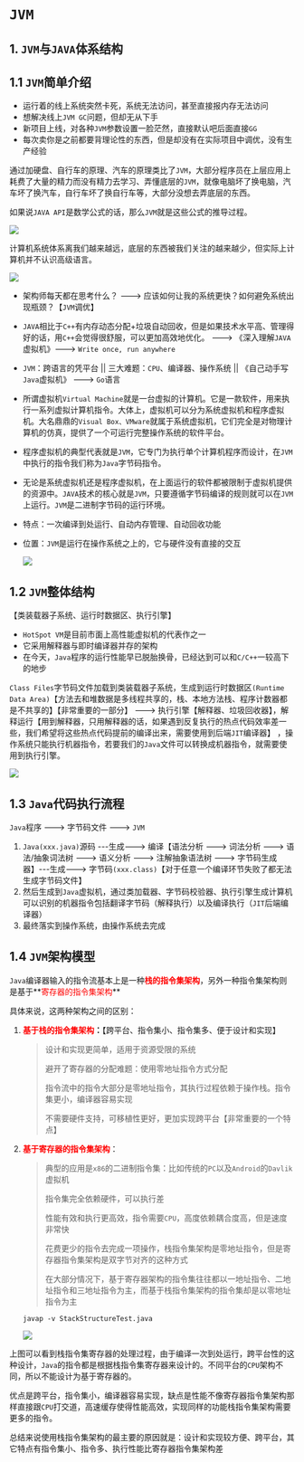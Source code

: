 # `JVM`

## 1. `JVM`与`JAVA`体系结构

## 1.1 `JVM`简单介绍

- 运行着的线上系统突然卡死，系统无法访问，甚至直接报内存无法访问
- 想解决线上`JVM GC`问题，但却无从下手
- 新项目上线，对各种`JVM`参数设置一脸茫然，直接默认吧后面直接`GG`
- 每次卖你是之前都要背理论性的东西，但是却没有在实际项目中调优，没有生产经验

通过加硬盘、自行车的原理、汽车的原理类比了`JVM`，大部分程序员在上层应用上耗费了大量的精力而没有精力去学习、弄懂底层的`JVM`，就像电脑坏了换电脑，汽车坏了换汽车，自行车坏了换自行车等，大部分没想去弄底层的东西。

如果说`JAVA API`是数学公式的话，那么`JVM`就是这些公式的推导过程。

![](https://img-blog.csdnimg.cn/e1228afa33b546e18ce709fdcf71d7e4.png?x-oss-process=image/watermark,type_d3F5LXplbmhlaQ,shadow_50,text_Q1NETiBAQ3JBY0tlUi0x,size_20,color_FFFFFF,t_70,g_se,x_16)

计算机系统体系离我们越来越远，底层的东西被我们关注的越来越少，但实际上计算机并不认识高级语言。

![](https://img-blog.csdnimg.cn/7621979a555a42fdb859f8c246258f79.png?x-oss-process=image/watermark,type_d3F5LXplbmhlaQ,shadow_50,text_Q1NETiBAQ3JBY0tlUi0x,size_20,color_FFFFFF,t_70,g_se,x_16)

- 架构师每天都在思考什么？ ---> 应该如何让我的系统更快？如何避免系统出现瓶颈？【`JVM`调优】

- `JAVA`相比于`C++`有内存动态分配+垃圾自动回收，但是如果技术水平高、管理得好的话，用`C++`会觉得很舒服，可以更加高效地优化。 ---> 《深入理解`JAVA`虚拟机》---> `Write once, run anywhere`

- `JVM`：跨语言的凭平台 || 三大难题：`CPU`、编译器、操作系统 || 《自己动手写`Java`虚拟机》 ---> `Go`语言

- 所谓虚拟机`Virtual Machine`就是一台虚拟的计算机。它是一款软件，用来执行一系列虚拟计算机指令。大体上，虚拟机可以分为系统虚拟机和程序虚拟机。大名鼎鼎的`Visual Box、VMware`就属于系统虚拟机，它们完全是对物理计算机的仿真，提供了一个可运行完整操作系统的软件平台。

- 程序虚拟机的典型代表就是`JVM`，它专门为执行单个计算机程序而设计，在`JVM`中执行的指令我们称为`Java`字节码指令。

- 无论是系统虚拟机还是程序虚拟机，在上面运行的软件都被限制于虚拟机提供的资源中。`JAVA`技术的核心就是`JVM`，只要遵循字节码编译的规则就可以在`JVM`上运行。`JVM`是二进制字节码的运行环境。

- 特点：一次编译到处运行、自动内存管理、自动回收功能

- 位置：`JVM`是运行在操作系统之上的，它与硬件没有直接的交互

  ![](https://img-blog.csdnimg.cn/5d96dbd8c8b140e9b581b313ebdc0a25.png?x-oss-process=image/watermark,type_d3F5LXplbmhlaQ,shadow_50,text_Q1NETiBAQ3JBY0tlUi0x,size_20,color_FFFFFF,t_70,g_se,x_16)

## 1.2 `JVM`整体结构

【类装载器子系统、运行时数据区、执行引擎】

- `HotSpot VM`是目前市面上高性能虚拟机的代表作之一
- 它采用解释器与即时编译器并存的架构
- 在今天，`Java`程序的运行性能早已脱胎换骨，已经达到可以和`C/C++`一较高下的地步

`Class Files`字节码文件加载到类装载器子系统，生成到运行时数据区`(Runtime Data Area)`【方法去和堆数据是多线程共享的，栈、本地方法栈、程序计数器都是不共享的】【非常重要的一部分】 ---> 执行引擎【解释器、垃圾回收器】，解释运行【用到解释器，只用解释器的话，如果遇到反复执行的热点代码效率差一些，我们希望将这些热点代码提前的编译出来，需要使用到后端`JIT`编译器】 ，操作系统只能执行机器指令，若要我们的`Java`文件可以转换成机器指令，就需要使用到执行引擎。

![](https://img-blog.csdnimg.cn/ce274aee4602480f8cb46bfb43307162.png?x-oss-process=image/watermark,type_d3F5LXplbmhlaQ,shadow_50,text_Q1NETiBAQ3JBY0tlUi0x,size_20,color_FFFFFF,t_70,g_se,x_16)

## 1.3 `Java`代码执行流程

`Java`程序 ---> 字节码文件 ---> `JVM`

1. `Java(xxx.java)`源码 ---生成---> 编译【语法分析 ---> 词法分析 ---> 语法/抽象词法树 ---> 语义分析 ---> 注解抽象语法树 ---> 字节码生成器】---生成---> 字节码`(xxx.class)`【对于任意一个编译环节失败了都无法生成字节码文件】
2. 然后生成到`Java`虚拟机，通过类加载器、字节码校验器、执行引擎生成计算机可以识别的机器指令包括翻译字节码（解释执行）以及编译执行（`JIT`后端编译器）
3. 最终落实到操作系统，由操作系统去完成

## 1.4 `JVM`架构模型

`Java`编译器输入的指令流基本上是一种<font color="red">**栈的指令集架构**</font>，另外一种指令集架构则是基于**<font color="red">寄存器的指令集架构</font>**

具体来说，这两种架构之间的区别：

1. **<font color="red">基于栈的指令集架构</font>：**【跨平台、指令集小、指令集多、便于设计和实现】

   > 设计和实现更简单，适用于资源受限的系统
   >
   > 避开了寄存器的分配难题：使用零地址指令方式分配
   >
   > 指令流中的指令大部分是零地址指令，其执行过程依赖于操作栈。指令集更小，编译器容易实现
   >
   > 不需要硬件支持，可移植性更好，更加实现跨平台【非常重要的一个特点】

2. **<font color="red">基于寄存器的指令集架构</font>**：

   > 典型的应用是`x86`的二进制指令集：比如传统的`PC`以及`Android`的`Davlik`虚拟机
   >
   > 指令集完全依赖硬件，可以执行差
   >
   > 性能有效和执行更高效，指令需要`CPU`，高度依赖耦合度高，但是速度非常快
   >
   > 花费更少的指令去完成一项操作，栈指令集架构是零地址指令，但是寄存器指令集架构是双字节对齐的这种方式
   >
   > 在大部分情况下，基于寄存器架构的指令集往往都以一地址指令、二地址指令和三地址指令为主，而基于栈指令集架构的指令集却是以零地址指令为主

   `javap -v StackStructureTest.java`

   ![](https://img-blog.csdnimg.cn/ec2680940d49474193639dacfa1d4950.png?x-oss-process=image/watermark,type_d3F5LXplbmhlaQ,shadow_50,text_Q1NETiBAQ3JBY0tlUi0x,size_20,color_FFFFFF,t_70,g_se,x_16)

上图可以看到栈指令集寄存器的处理过程，由于编译一次到处运行，跨平台性的这种设计，`Java`的指令都是根据栈指令集寄存器来设计的。不同平台的`CPU`架构不同，所以不能设计为基于寄存器的。

优点是跨平台，指令集小，编译器容易实现，缺点是性能不像寄存器指令集架构那样直接跟`CPU`打交道，高速缓存使得性能高效，实现同样的功能栈指令集架构需要更多的指令。

总结来说使用栈指令集架构的最主要的原因就是：设计和实现较方便、跨平台，其它特点有指令集小、指令多、执行性能比寄存器指令集架构差
